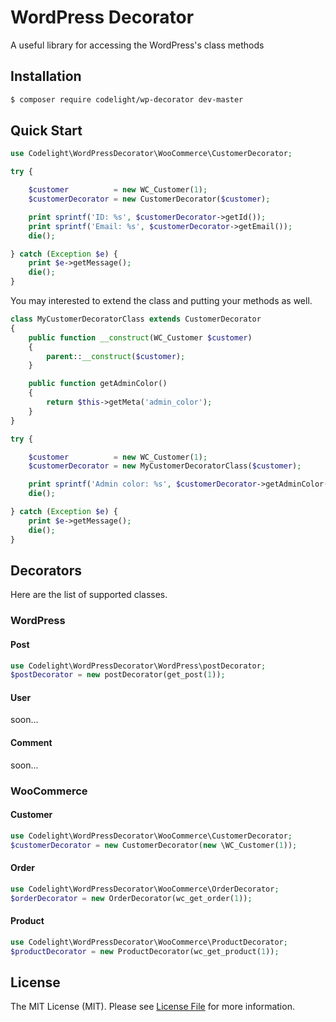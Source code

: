 # WordPress Decorator
A useful library for accessing the WordPress's class methods

## Installation

```bash
$ composer require codelight/wp-decorator dev-master
```

## Quick Start
```php
use Codelight\WordPressDecorator\WooCommerce\CustomerDecorator;

try {

    $customer          = new WC_Customer(1);
    $customerDecorator = new CustomerDecorator($customer);

    print sprintf('ID: %s', $customerDecorator->getId());
    print sprintf('Email: %s', $customerDecorator->getEmail());
    die();

} catch (Exception $e) {
    print $e->getMessage();
    die();
}
```

You may interested to extend the class and putting your methods as well.

```php
class MyCustomerDecoratorClass extends CustomerDecorator
{
    public function __construct(WC_Customer $customer)
    {
        parent::__construct($customer);
    }

    public function getAdminColor()
    {
        return $this->getMeta('admin_color');
    }
}

try {

    $customer          = new WC_Customer(1);
    $customerDecorator = new MyCustomerDecoratorClass($customer);

    print sprintf('Admin color: %s', $customerDecorator->getAdminColor());
    die();

} catch (Exception $e) {
    print $e->getMessage();
    die();
}
```

## Decorators
Here are the list of supported classes.

### WordPress

#### Post
```php
use Codelight\WordPressDecorator\WordPress\postDecorator;
$postDecorator = new postDecorator(get_post(1));
```

#### User
soon...

#### Comment
soon...

### WooCommerce

#### Customer
```php
use Codelight\WordPressDecorator\WooCommerce\CustomerDecorator;
$customerDecorator = new CustomerDecorator(new \WC_Customer(1));
```

#### Order
```php
use Codelight\WordPressDecorator\WooCommerce\OrderDecorator;
$orderDecorator = new OrderDecorator(wc_get_order(1));
```

#### Product
```php
use Codelight\WordPressDecorator\WooCommerce\ProductDecorator;
$productDecorator = new ProductDecorator(wc_get_product(1));
```

## License

The MIT License (MIT). Please see [License File](https://github.com/thephpleague/container/blob/master/LICENSE.md) for more information.
